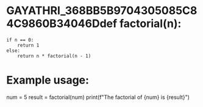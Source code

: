 # GAYATHRI_368BB5B9704305085C84C9860B34046Ddef factorial(n):
    if n == 0:
        return 1
    else:
        return n * factorial(n - 1)

# Example usage:
num = 5
result = factorial(num)
print(f"The factorial of {num} is {result}")
